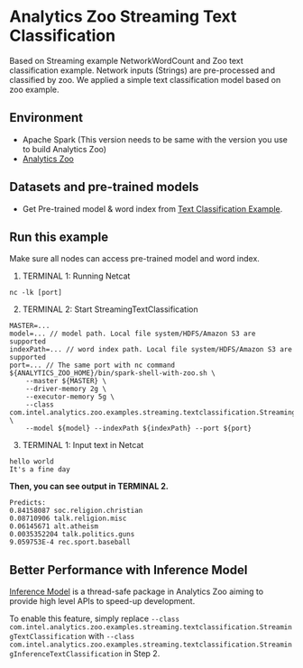 # Analytics Zoo Streaming Text Classification
Based on Streaming example NetworkWordCount and Zoo text classification example. Network inputs (Strings) are pre-processed and classified by zoo. We applied a simple text classification model based on zoo example.

## Environment
* Apache Spark (This version needs to be same with the version you use to build Analytics Zoo)
* [Analytics Zoo](https://analytics-zoo.github.io/master/#ScalaUserGuide/install/)

## Datasets and pre-trained models
* Get Pre-trained model & word index from [Text Classification Example](https://github.com/intel-analytics/analytics-zoo/blob/master/docs/docs/ProgrammingGuide/text-classification.md).

## Run this example
Make sure all nodes can access pre-trained model and word index.

1. TERMINAL 1: Running Netcat
```
nc -lk [port]
```

2. TERMINAL 2: Start StreamingTextClassification
```
MASTER=...
model=... // model path. Local file system/HDFS/Amazon S3 are supported
indexPath=... // word index path. Local file system/HDFS/Amazon S3 are supported
port=... // The same port with nc command
${ANALYTICS_ZOO_HOME}/bin/spark-shell-with-zoo.sh \
    --master ${MASTER} \
    --driver-memory 2g \
    --executor-memory 5g \
    --class com.intel.analytics.zoo.examples.streaming.textclassification.StreamingTextClassification \
    --model ${model} --indexPath ${indexPath} --port ${port}
```

3. TERMINAL 1: Input text in Netcat
```
hello world
It's a fine day
```

**Then, you can see output in TERMINAL 2.**
```
Predicts:
0.84158087 soc.religion.christian
0.08710906 talk.religion.misc
0.06145671 alt.atheism
0.0035352204 talk.politics.guns
9.059753E-4 rec.sport.baseball
```


## Better Performance with Inference Model
[Inference Model](https://analytics-zoo.github.io/0.4.0/#ProgrammingGuide/inference/#inference-model) is a thread-safe package in Analytics Zoo aiming to provide high level APIs to speed-up development.

To enable this feature, simply replace `--class com.intel.analytics.zoo.examples.streaming.textclassification.StreamingTextClassification` with `--class com.intel.analytics.zoo.examples.streaming.textclassification.StreamingInferenceTextClassification` in Step 2.
